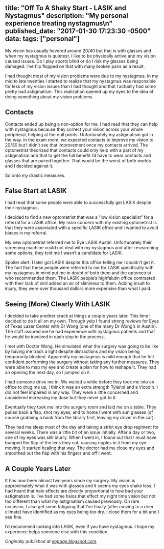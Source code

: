 title: "Off To A Shaky Start - LASIK and Nystagmus"
description: "My personal experience treating nystagmus\n"
published_date: "2017-01-30 17:23:30 -0500"
data:
    tags: ["personal"]
---
My vision has usually hovered around 20/40 but that is with glasses and when my nystagmus is quietest. I like to be physically active and my vision caused issues. Do I play sports blind or do I risk my glasses being damaged. I’ve flip flopped on that with many broken pairs as a result.

I had thought most of my vision problems were due to my nystagmus. In my mid to late twenties I started to realize that my nystagmus was responsible for less of my vision issues than I had thought and that I actually had some pretty bad astigmatism. This realization opened up my eyes to the idea of doing something about my vision problems.

## Contacts

Contacts ended up being a non-option for me. I had read that they can help with nystagmus because they correct your vision across your whole peripheral, helping at the null points. Unfortunately my astigmatism got in the way. In the exam room, we expected contacts to improve my vision to 20/30 but I didn’t see that improvement once my contacts arrived. The optometrist theorized that contacts could only help with a part of my astigmatism and that to get the full benefit I’d have to wear contacts and glasses that are paired together. That would be the worst of both worlds and I decided against it.

So onto my drastic measures.

## False Start at LASIK

I had read that some people were able to successfully get LASIK despite their nystagmus.

I decided to find a new optometrist that was a “low vision specialist” for a referral for a LASIK office. My main concern with my existing optometrist is that they were associated with a specific LASIK office and I wanted to avoid biases in my referral.

My new optometrist referred me to Eye LASIK Austin. Unfortunately their screening machine could not deal with my nystagmus and after researching some options, they told me I wasn’t a candidate for LASIK.

Spoiler alert: I later got LASIK despite this office telling me I couldn’t get it. The fact that these people were referred to me for LASIK specifically with my nystagmus in mind put me in doubt of both them and the optometrist who recommended them. The LASIK people’s highfalutin office contrasted with their lack of skill added an air of sliminess to them. Adding insult to injury, they were over thousand dollars more expensive than what I paid.

## Seeing (More) Clearly With LASIK

I decided to take another crack at things a couple years later. This time I decided to do it all on my own. Through yelp I found strong reviews for Eyes of Texas Laser Center with Dr Wong (one of the many Dr Wong’s in Austin). The staff assured me he had experience with nystagmus patients and that he would be involved in each step in the process.

I met with Doctor Wong. He simulated what the surgery was going to be like by having me track a light despite distractions and my vision being temporarily blocked. Apparently my nystagmus is mild enough that he felt confident performing the surgery without taking any further measures. They were able to map my eye and create a plan for how to reshape it. They had an opening the next day, so I jumped on it.

I had someone drive me in. We waited a while before they took me into an office to drug me up, I think it was an extra strength Tylenol and a Vicodin. I did not feel impaired in any way. They were a little concerned and considered increasing my dose but they never got to it.

Eventually they took me into the surgery room and laid me on a table. They pulled back a flap, shot my eyes, and to home I went with sun glasses (of course grabbing a book from the library first, leaving my driver in the car).

They had me sleep most of the day and taking a strict eye drop regiment for several weeks. There was a little bit of an issue initially. After a day or two, one of my eyes was still blurry. When I went in, I found out that I must have bumped the flap of the lens they cut, causing ripples in it from my eye moving. It started healing that way. The doctor had me close my eyes and smoothed out the flap with his fingers and off I went.

## A Couple Years Later

It has now been almost two years since my surgery. My vision is approximately what it was with glasses and it seems my eyes shake less. I had heard that halo effects are directly proportional to how bad your astigmatism is. I’ve had some halos that effect my night time vision but not too different than what my astigmatism caused previously. On rare occasion, I also get some fatiguing that I’ve finally (after moving to a drier climate) have identified as my eyes being too dry. I close them for a bit and I see fine.

I’d recommend looking into LASIK, even if you have nystagmus. I hope my experience helps someone else with this condition.

*Originally published at [eopage.blogspot.com](http://eopage.blogspot.com/2017/01/off-to-shaky-start-getting-lasik-with.html).*
